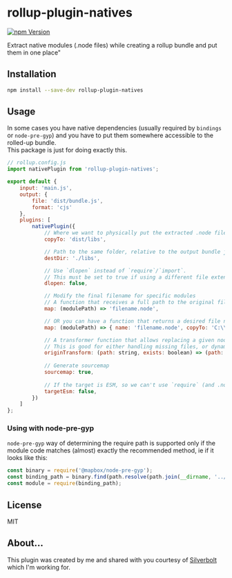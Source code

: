 # rollup-plugin-natives

[![npm Version](https://badge.fury.io/js/rollup-plugin-natives.png)](https://npmjs.org/package/rollup-plugin-natives)

Extract native modules (.node files) while creating a rollup bundle and put them in one place"


## Installation

```bash
npm install --save-dev rollup-plugin-natives
```


## Usage

In some cases you have native dependencies (usually required by `bindings` or `node-pre-gyp`) 
and you have to put them somewhere accessible to the rolled-up bundle.  
This package is just for doing exactly this.

```js
// rollup.config.js
import nativePlugin from 'rollup-plugin-natives';

export default {
    input: 'main.js',
    output: {
        file: 'dist/bundle.js',
        format: 'cjs'
    },
    plugins: [
        nativePlugin({
            // Where we want to physically put the extracted .node files
            copyTo: 'dist/libs',

            // Path to the same folder, relative to the output bundle js
            destDir: './libs',

            // Use `dlopen` instead of `require`/`import`.
            // This must be set to true if using a different file extension that '.node'
            dlopen: false,

            // Modify the final filename for specific modules
            // A function that receives a full path to the original file, and returns a desired filename
            map: (modulePath) => 'filename.node',

            // OR you can have a function that returns a desired file name and a specific destination to copy to.
            map: (modulePath) => { name: 'filename.node', copyTo: 'C:\\Dist\\libs\\filename.node' },

            // A transformer function that allows replacing a given node module path with another.
            // This is good for either handling missing files, or dynamically resolving desired architectures etc.
            originTransform: (path: string, exists: boolean) => (path: string|undefined),
            
            // Generate sourcemap
            sourcemap: true,
            
            // If the target is ESM, so we can't use `require` (and .node is not supported in `import` anyway), we will need to use `createRequire` instead.
            targetEsm: false,
        })
    ]
};
```

### Using with node-pre-gyp

`node-pre-gyp` way of determining the require path is supported only if the module code matches (almost) exactly the recommended method, ie if it looks like this:
```js
const binary = require('@mapbox/node-pre-gyp');
const binding_path = binary.find(path.resolve(path.join(__dirname, '../package.json')));
const module = require(binding_path);
```

## License

MIT

## About...

This plugin was created by me and shared with you courtesy of [Silverbolt](http://silverbolt.ai/) which I'm working for.
